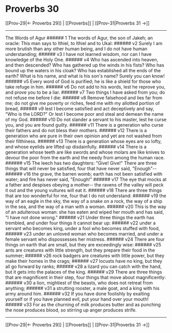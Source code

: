 # Proverbs 30

[[Prov-29|← Proverbs 29]] | [[Proverbs]] | [[Prov-31|Proverbs 31 →]]
***

The Words of Agur ###### 1 The words of Agur, the son of Jakeh; an oracle: This man says to Ithiel, to Ithiel and to Ukal: ###### v2 Surely I am more brutish than any other human being, and I do not have human understanding; ###### v3 I have not learned wisdom, nor can I have knowledge of the Holy One. ###### v4 Who has ascended into heaven, and then descended? Who has gathered up the winds in his fists? Who has bound up the waters in his cloak? Who has established all the ends of the earth? What is his name, and what is his son's name? Surely you can know! ###### v5 Every word of God is purified; he is like a shield for those who take refuge in him. ###### v6 Do not add to his words, lest he reprove you, and prove you to be a liar. ###### v7 Two things I have asked from you; do not refuse me before I die: ###### v8 Remove falsehood and lies far from me; do not give me poverty or riches, feed me with my allotted portion of bread, ###### v9 lest I become satisfied and act deceptively and say, "Who is the LORD?" Or lest I become poor and steal and demean the name of my God. ###### v10 Do not slander a servant to his master, lest he curse you, and you are found guilty. ###### v11 There is a generation who curse their fathers and do not bless their mothers. ###### v12 There is a generation who are pure in their own opinion and yet are not washed from their filthiness. ###### v13 There is a generation whose eyes are so lofty, and whose eyelids are lifted up disdainfully. ###### v14 There is a generation whose teeth are like swords and whose molars are like knives to devour the poor from the earth and the needy from among the human race. ###### v15 The leech has two daughters: "Give! Give!" There are three things that will never be satisfied, four that have never said, "Enough"-- ###### v16 the grave, the barren womb; earth has not been satisfied with water; and fire has never said, "Enough!" ###### v17 The eye that mocks at a father and despises obeying a mother-- the ravens of the valley will peck it out and the young vultures will eat it. ###### v18 There are three things that are too wonderful for me, four that I do not understand: ###### v19 the way of an eagle in the sky, the way of a snake on a rock, the way of a ship in the sea, and the way of a man with a woman. ###### v20 This is the way of an adulterous woman: she has eaten and wiped her mouth and has said, "I have not done wrong." ###### v21 Under three things the earth has trembled, and under four things it cannot bear up: ###### v22 under a servant who becomes king, under a fool who becomes stuffed with food, ###### v23 under an unloved woman who becomes married, and under a female servant who dispossesses her mistress. ###### v24 There are four things on earth that are small, but they are exceedingly wise: ###### v25 ants are creatures with little strength, but they prepare their food in the summer; ###### v26 rock badgers are creatures with little power, but they make their homes in the crags; ###### v27 locusts have no king, but they all go forward by ranks; ###### v28 a lizard you can catch with the hand, but it gets into the palaces of the king. ###### v29 There are three things that are magnificent in their step, four things that move about magnificently: ###### v30 a lion, mightiest of the beasts, who does not retreat from anything; ###### v31 a strutting rooster, a male goat, and a king with his army around him. ###### v32 If you have done foolishly by exalting yourself or if you have planned evil, put your hand over your mouth! ###### v33 For as the churning of milk produces butter and as punching the nose produces blood, so stirring up anger produces strife.

***
[[Prov-29|← Proverbs 29]] | [[Proverbs]] | [[Prov-31|Proverbs 31 →]]
